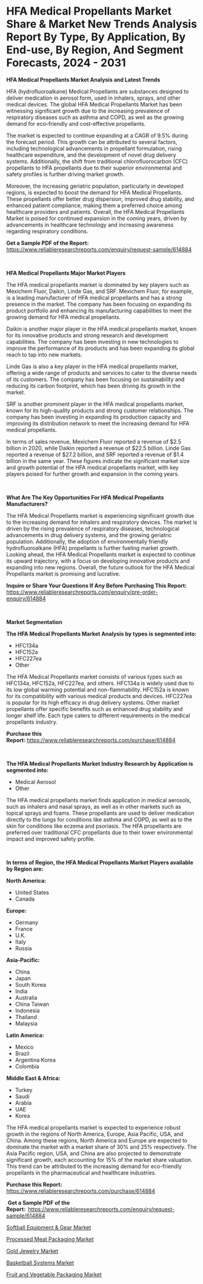 <p><h1>HFA Medical Propellants Market Share & Market New Trends Analysis Report By Type, By Application, By End-use, By Region, And Segment Forecasts, 2024 - 2031</h1></p><p><strong>HFA Medical Propellants Market Analysis and Latest Trends</strong></p>
<p><p>HFA (hydrofluoroalkane) Medical Propellants are substances designed to deliver medication in aerosol form, used in inhalers, sprays, and other medical devices. The global HFA Medical Propellants Market has been witnessing significant growth due to the increasing prevalence of respiratory diseases such as asthma and COPD, as well as the growing demand for eco-friendly and cost-effective propellants.</p><p>The market is expected to continue expanding at a CAGR of 9.5% during the forecast period. This growth can be attributed to several factors, including technological advancements in propellant formulation, rising healthcare expenditure, and the development of novel drug delivery systems. Additionally, the shift from traditional chlorofluorocarbon (CFC) propellants to HFA propellants due to their superior environmental and safety profiles is further driving market growth.</p><p>Moreover, the increasing geriatric population, particularly in developed regions, is expected to boost the demand for HFA Medical Propellants. These propellants offer better drug dispersion, improved drug stability, and enhanced patient compliance, making them a preferred choice among healthcare providers and patients. Overall, the HFA Medical Propellants Market is poised for continued expansion in the coming years, driven by advancements in healthcare technology and increasing awareness regarding respiratory conditions.</p></p>
<p><strong>Get a Sample PDF of the Report:&nbsp;</strong> <a href="https://www.reliableresearchreports.com/enquiry/request-sample/614884">https://www.reliableresearchreports.com/enquiry/request-sample/614884</a></p>
<p>&nbsp;</p>
<p><strong>HFA Medical Propellants Major Market Players</strong></p>
<p><p>The HFA medical propellants market is dominated by key players such as Mexichem Fluor, Daikin, Linde Gas, and SRF. Mexichem Fluor, for example, is a leading manufacturer of HFA medical propellants and has a strong presence in the market. The company has been focusing on expanding its product portfolio and enhancing its manufacturing capabilities to meet the growing demand for HFA medical propellants.</p><p>Daikin is another major player in the HFA medical propellants market, known for its innovative products and strong research and development capabilities. The company has been investing in new technologies to improve the performance of its products and has been expanding its global reach to tap into new markets.</p><p>Linde Gas is also a key player in the HFA medical propellants market, offering a wide range of products and services to cater to the diverse needs of its customers. The company has been focusing on sustainability and reducing its carbon footprint, which has been driving its growth in the market.</p><p>SRF is another prominent player in the HFA medical propellants market, known for its high-quality products and strong customer relationships. The company has been investing in expanding its production capacity and improving its distribution network to meet the increasing demand for HFA medical propellants.</p><p>In terms of sales revenue, Mexichem Fluor reported a revenue of $2.5 billion in 2020, while Daikin reported a revenue of $22.5 billion. Linde Gas reported a revenue of $27.2 billion, and SRF reported a revenue of $1.4 billion in the same year. These figures indicate the significant market size and growth potential of the HFA medical propellants market, with key players poised for further growth and expansion in the coming years.</p></p>
<p>&nbsp;</p>
<p><strong>What Are The Key Opportunities For HFA Medical Propellants Manufacturers?</strong></p>
<p><p>The HFA Medical Propellants market is experiencing significant growth due to the increasing demand for inhalers and respiratory devices. The market is driven by the rising prevalence of respiratory diseases, technological advancements in drug delivery systems, and the growing geriatric population. Additionally, the adoption of environmentally friendly hydrofluoroalkane (HFA) propellants is further fueling market growth. Looking ahead, the HFA Medical Propellants market is expected to continue its upward trajectory, with a focus on developing innovative products and expanding into new regions. Overall, the future outlook for the HFA Medical Propellants market is promising and lucrative.</p></p>
<p><strong>Inquire or Share Your Questions If Any Before Purchasing This Report:</strong> <a href="https://www.reliableresearchreports.com/enquiry/pre-order-enquiry/614884">https://www.reliableresearchreports.com/enquiry/pre-order-enquiry/614884</a></p>
<p>&nbsp;</p>
<p><strong>Market Segmentation</strong></p>
<p><strong>The HFA Medical Propellants Market Analysis by types is segmented into:</strong></p>
<p><ul><li>HFC134a</li><li>HFC152a</li><li>HFC227ea</li><li>Other</li></ul></p>
<p><p>The HFA Medical Propellants market consists of various types such as HFC134a, HFC152a, HFC227ea, and others. HFC134a is widely used due to its low global warming potential and non-flammability. HFC152a is known for its compatibility with various medical products and devices. HFC227ea is popular for its high efficacy in drug delivery systems. Other market propellants offer specific benefits such as enhanced drug stability and longer shelf life. Each type caters to different requirements in the medical propellants industry.</p></p>
<p><strong>Purchase this Report:&nbsp;</strong><a href="https://www.reliableresearchreports.com/purchase/614884">https://www.reliableresearchreports.com/purchase/614884</a></p>
<p>&nbsp;</p>
<p><strong>The HFA Medical Propellants Market Industry Research by Application is segmented into:</strong></p>
<p><ul><li>Medical Aerosol</li><li>Other</li></ul></p>
<p><p>The HFA medical propellants market finds application in medical aerosols, such as inhalers and nasal sprays, as well as in other markets such as topical sprays and foams. These propellants are used to deliver medication directly to the lungs for conditions like asthma and COPD, as well as to the skin for conditions like eczema and psoriasis. The HFA propellants are preferred over traditional CFC propellants due to their lower environmental impact and improved safety profile.</p></p>
<p>&nbsp;</p>
<p><strong>In terms of Region, the HFA Medical Propellants Market Players available by Region are:</strong></p>
<p>
    <p> <strong> North America: </strong>
        <ul>
            <li>United States</li>
            <li>Canada</li>
        </ul>
        </p> 
    <p> <strong> Europe: </strong>
        <ul>
            <li>Germany</li>
            <li>France</li>
            <li>U.K.</li>
            <li>Italy</li>
            <li>Russia</li>
        </ul>
        </p> 
    <p> <strong> Asia-Pacific: </strong>
        <ul>
            <li>China</li>
            <li>Japan</li>
            <li>South Korea</li>
            <li>India</li>
            <li>Australia</li>
            <li>China Taiwan</li>
            <li>Indonesia</li>
            <li>Thailand</li>
            <li>Malaysia</li>
        </ul>
        </p> 
    <p> <strong> Latin America: </strong>
        <ul>
            <li>Mexico</li>
            <li>Brazil</li>
            <li>Argentina Korea</li>
            <li>Colombia</li>
        </ul>
        </p> 
    <p> <strong> Middle East & Africa: </strong>
        <ul>
            <li>Turkey</li>
            <li>Saudi</li>
            <li>Arabia</li>
            <li>UAE</li>
            <li>Korea</li>
        </ul>
    </p>
    </p>
<p><p>The HFA medical propellants market is expected to experience robust growth in the regions of North America, Europe, Asia Pacific, USA, and China. Among these regions, North America and Europe are expected to dominate the market with a market share of 30% and 25% respectively. The Asia Pacific region, USA, and China are also projected to demonstrate significant growth, each accounting for 15% of the market share valuation. This trend can be attributed to the increasing demand for eco-friendly propellants in the pharmaceutical and healthcare industries.</p></p>
<p><strong>Purchase this Report: </strong><a href="https://www.reliableresearchreports.com/purchase/614884">https://www.reliableresearchreports.com/purchase/614884</a></p>
<p>&nbsp;<strong>Get a Sample PDF of the Report:&nbsp;&nbsp;</strong><a href="https://www.reliableresearchreports.com/enquiry/request-sample/614884">https://www.reliableresearchreports.com/enquiry/request-sample/614884</a></p>
<p><strong></strong></p>
<p><p><a href="https://medium.com/@amirwisozk/softball-equipment-amp-gear-market-research-report-its-history-and-forecast-2024-to-2031-f53146db4e0d">Softball Equipment & Gear Market</a></p><p><a href="https://medium.com/@amirwisozk/processed-meat-packaging-market-size-market-outlook-and-market-forecast-2024-to-2031-8b67ea7371b2">Processed Meat Packaging Market</a></p><p><a href="https://medium.com/@amirwisozk/gold-jewelry-market-size-market-outlook-and-market-forecast-2024-to-2031-6f36a9d74c85">Gold Jewelry Market</a></p><p><a href="https://medium.com/@amirwisozk/analyzing-basketball-systems-market-global-industry-perspective-and-forecast-2024-to-2031-d06adf6b0690">Basketball Systems Market</a></p><p><a href="https://medium.com/@amirwisozk/decoding-fruit-and-vegetable-packaging-market-metrics-market-share-trends-and-growth-patterns-fd149f29e9ba">Fruit and Vegetable Packaging Market</a></p></p>